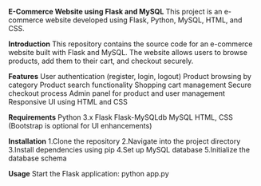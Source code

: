 **E-Commerce Website using Flask and MySQL**
This project is an e-commerce website developed using Flask, Python, MySQL, HTML, and CSS.

**Introduction**
This repository contains the source code for an e-commerce website built with Flask and MySQL. The website allows users to browse products, add them to their cart, and checkout securely.

**Features**
User authentication (register, login, logout)
Product browsing by category
Product search functionality
Shopping cart management
Secure checkout process
Admin panel for product and user management
Responsive UI using HTML and CSS

**Requirements**
Python 3.x
Flask
Flask-MySQLdb
MySQL
HTML, CSS (Bootstrap is optional for UI enhancements)

**Installation**
1.Clone the repository
2.Navigate into the project directory
3.Install dependencies using pip
4.Set up MySQL database
5.Initialize the database schema

**Usage**
Start the Flask application:
python app.py
